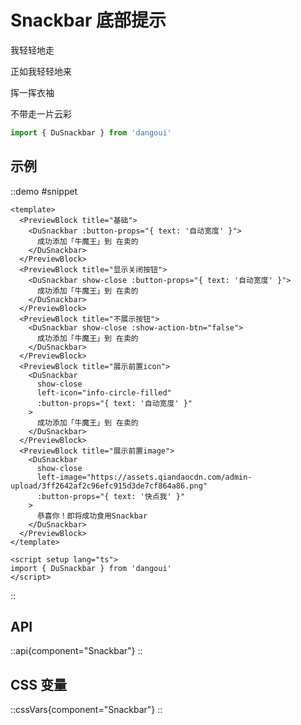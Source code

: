 # Snackbar 底部提示

我轻轻地走

正如我轻轻地来

挥一挥衣袖

不带走一片云彩

```ts
import { DuSnackbar } from 'dangoui'
```

## 示例

::demo
#snippet

```vue
<template>
  <PreviewBlock title="基础">
    <DuSnackbar :button-props="{ text: '自动宽度' }">
      成功添加「牛魔王」到 在卖的
    </DuSnackbar>
  </PreviewBlock>
  <PreviewBlock title="显示关闭按钮">
    <DuSnackbar show-close :button-props="{ text: '自动宽度' }">
      成功添加「牛魔王」到 在卖的
    </DuSnackbar>
  </PreviewBlock>
  <PreviewBlock title="不展示按钮">
    <DuSnackbar show-close :show-action-btn="false">
      成功添加「牛魔王」到 在卖的
    </DuSnackbar>
  </PreviewBlock>
  <PreviewBlock title="展示前置icon">
    <DuSnackbar
      show-close
      left-icon="info-circle-filled"
      :button-props="{ text: '自动宽度' }"
    >
      成功添加「牛魔王」到 在卖的
    </DuSnackbar>
  </PreviewBlock>
  <PreviewBlock title="展示前置image">
    <DuSnackbar
      show-close
      left-image="https://assets.qiandaocdn.com/admin-upload/3ff2642af2c96efc915d3de7cf864a86.png"
      :button-props="{ text: '快点我' }"
    >
      恭喜你！即将成功食用Snackbar
    </DuSnackbar>
  </PreviewBlock>
</template>

<script setup lang="ts">
import { DuSnackbar } from 'dangoui'
</script>
```

::

## API

::api{component="Snackbar"}
::

## CSS 变量

::cssVars{component="Snackbar"}
::
